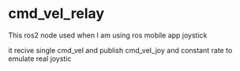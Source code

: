 # cmd_vel_relay

This ros2 node used when I am using ros mobile app joystick 

it recive single cmd_vel and publish cmd_vel_joy and constant rate to emulate real joystic


